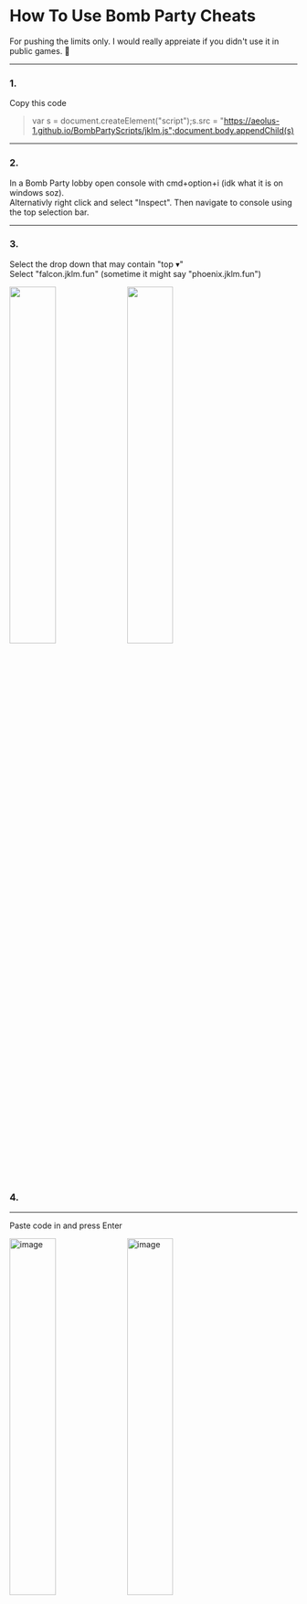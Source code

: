 # How To Use Bomb Party Cheats<br>
For pushing the limits only. I would really appreiate if you didn't use it in public games. 🥺


<hr>

### 1.
Copy this code

 > var s = document.createElement("script");s.src = "https://aeolus-1.github.io/BombPartyScripts/jklm.js";document.body.appendChild(s)
<hr>

### 2.

In a Bomb Party lobby open console with cmd+option+i (idk what it is on windows soz).<br>
Alternativly right click and select "Inspect". Then navigate to console using the top selection bar.
<hr>

### 3.

Select the drop down that may contain "top ▾"<br>
Select "falcon.jklm.fun" (sometime it might say "phoenix.jklm.fun")
<p float="left">
  <img width="40%" src="https://user-images.githubusercontent.com/102002218/186060406-050cbc13-89d5-4a20-a7e2-747455f36c6b.png"></img> <img width="40%" src="https://user-images.githubusercontent.com/102002218/186060370-93e7319f-1de2-4c3c-8b0d-56c6d465e805.png"></img>
</p>

### 4.
<hr>

Paste code in and press Enter<br>

<p float="left">


<img width="40%" alt="image" src="https://user-images.githubusercontent.com/102002218/186061516-9fbe77f4-d38c-4248-aa93-ba1150631f74.png">

<img width="40%" alt="image" src="https://user-images.githubusercontent.com/102002218/186060816-4155c924-13fb-4947-b86d-ae27c2021a04.png">
</p>





